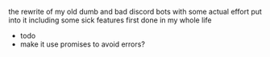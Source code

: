 the rewrite of my old dumb and bad discord bots with some actual effort put into it including some sick features first done in my whole life

- todo
- make it use promises to avoid errors?